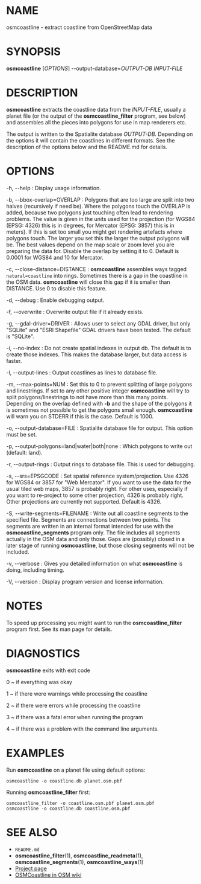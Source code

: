
# NAME

osmcoastline - extract coastline from OpenStreetMap data


# SYNOPSIS

**osmcoastline** \[*OPTIONS*\] --output-database=*OUTPUT-DB* *INPUT-FILE*


# DESCRIPTION

**osmcoastline** extracts the coastline data from the *INPUT-FILE*, usually
a planet file (or the output of the **osmcoastline_filter** program, see below)
and assembles all the pieces into polygons for use in map renderers etc.

The output is written to the Spatialite database *OUTPUT-DB*. Depending on the
options it will contain the coastlines in different formats. See the
description of the options below and the README.md for details.


# OPTIONS

-h, --help
:   Display usage information.

-b, --bbox-overlap=OVERLAP
:   Polygons that are too large are split into two halves (recursively if need
    be). Where the polygons touch the OVERLAP is added, because two polygons
    just touching often lead to rendering problems. The value is given in the
    units used for the projection (for WGS84 (EPSG: 4326) this is in degrees,
    for Mercator (EPSG: 3857) this is in meters). If this is set too small you
    might get rendering artefacts where polygons touch. The larger you set
    this the larger the output polygons will be. The best values depend on
    the map scale or zoom level you are preparing the data for. Disable the
    overlap by setting it to 0. Default is 0.0001 for WGS84 and 10 for
    Mercator.

-c, --close-distance=DISTANCE
:   **osmcoastline** assembles ways tagged `natural=coastline` into rings.
    Sometimes there is a gap in the coastline in the OSM data. **osmcoastline**
    will close this gap if it is smaller than DISTANCE. Use 0 to disable this
    feature.

-d, --debug
:   Enable debugging output.

-f, --overwrite
:   Overwrite output file if it already exists.

-g, --gdal-driver=DRIVER
:   Allows user to select any GDAL driver, but only "SQLite" and "ESRI Shapefile"
    GDAL drivers have been tested. The default is "SQLite". 

-i, --no-index
:   Do not create spatial indexes in output db. The default is to create those
    indexes. This makes the database larger, but data access is faster.

-l, --output-lines
:   Output coastlines as lines to database file.

-m, --max-points=NUM
:   Set this to 0 to prevent splitting of large polygons and linestrings. If
    set to any other positive integer **osmcoastline** will try to split
    polygons/linestrings to not have more than this many points. Depending on
    the overlap defined with **-b** and the shape of the polygons it is
    sometimes not possible to get the polygons small enough. **osmcoastline**
    will warn you on STDERR if this is the case. Default is 1000.

-o, --output-database=FILE
:   Spatialite database file for output. This option must be set.

-p, --output-polygons=land|water|both|none
:   Which polygons to write out (default: land).

-r, --output-rings
:   Output rings to database file. This is used for debugging.

-s, --srs=EPSGCODE
:   Set spatial reference system/projection. Use 4326 for WGS84 or 3857 for
    "Web Mercator". If you want to use the data for the usual tiled web
    maps, 3857 is probably right. For other uses, especially if you want to
    re-project to some other projection, 4326 is probably right. Other
    projections are currently not supported. Default is 4326.

-S, --write-segments=FILENAME
:   Write out all coastline segments to the specified file. Segments are
    connections between two points. The segments are written in an internal
    format intended for use with the **osmcoastline_segments** program
    only. The file includes all segments actually in the OSM data and only
    those. Gaps are (possibly) closed in a later stage of running
    **osmcoastline**, but those closing segments will not be included.

-v, --verbose
:   Gives you detailed information on what **osmcoastline** is doing,
    including timing.

-V, --version
:   Display program version and license information.


# NOTES

To speed up processing you might want to run the **osmcoastline_filter**
program first. See its man page for details.


# DIAGNOSTICS

**osmcoastline** exits with exit code

0
  ~ if everything was okay

1
  ~ if there were warnings while processing the coastline

2
  ~ if there were errors while processing the coastline

3
  ~ if there was a fatal error when running the program

4
  ~ if there was a problem with the command line arguments.


# EXAMPLES

Run **osmcoastline** on a planet file using default options:

    osmcoastline -o coastline.db planet.osm.pbf

Running **osmcoastline_filter** first:

    osmcoastline_filter -o coastline.osm.pbf planet.osm.pbf
    osmcoastline -o coastline.db coastline.osm.pbf


# SEE ALSO

* `README.md`
* **osmcoastline_filter**(1), **osmcoastline_readmeta**(1),
  **osmcoastline_segments**(1), **osmcoastline_ways**(1)
* [Project page](https://osmcode.org/osmcoastline/)
* [OSMCoastline in OSM wiki](https://wiki.openstreetmap.org/wiki/OSMCoastline)

